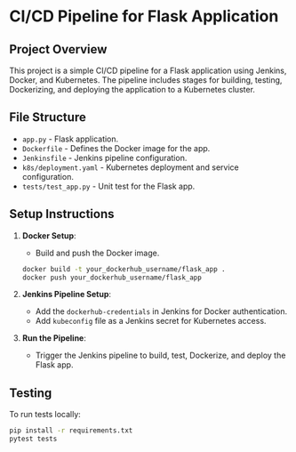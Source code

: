 # CI/CD Pipeline for Flask Application

## Project Overview
This project is a simple CI/CD pipeline for a Flask application using Jenkins, Docker, and Kubernetes. The pipeline includes stages for building, testing, Dockerizing, and deploying the application to a Kubernetes cluster.

## File Structure
- `app.py` - Flask application.
- `Dockerfile` - Defines the Docker image for the app.
- `Jenkinsfile` - Jenkins pipeline configuration.
- `k8s/deployment.yaml` - Kubernetes deployment and service configuration.
- `tests/test_app.py` - Unit test for the Flask app.

## Setup Instructions

1. **Docker Setup**:
    - Build and push the Docker image.
    ```bash
    docker build -t your_dockerhub_username/flask_app .
    docker push your_dockerhub_username/flask_app
    ```

2. **Jenkins Pipeline Setup**:
    - Add the `dockerhub-credentials` in Jenkins for Docker authentication.
    - Add `kubeconfig` file as a Jenkins secret for Kubernetes access.

3. **Run the Pipeline**:
    - Trigger the Jenkins pipeline to build, test, Dockerize, and deploy the Flask app.

## Testing
To run tests locally:
```bash
pip install -r requirements.txt
pytest tests
